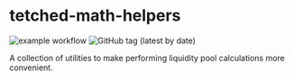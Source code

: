 # tetched-math-helpers

![example workflow](https://github.com/galacticcouncil/HydraDX-math/actions/workflows/tests.yml/badge.svg)
![GitHub tag (latest by date)](https://img.shields.io/github/v/tag/galacticcouncil/HydraDX-math)

A collection of utilities to make performing liquidity pool calculations more convenient.
